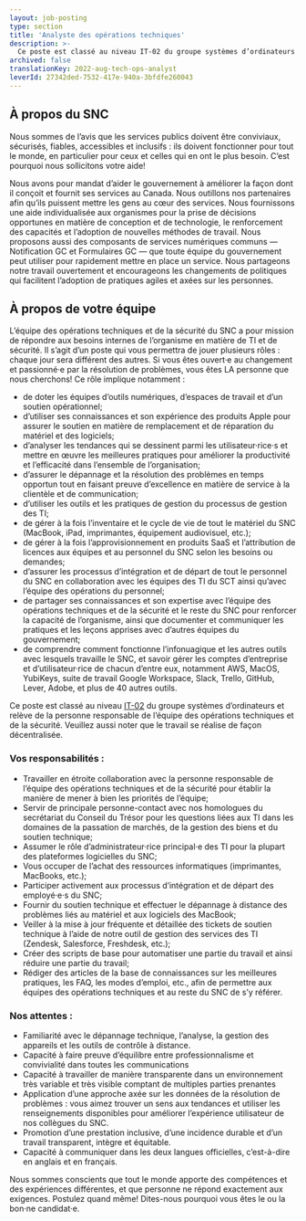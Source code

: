 ```yaml
---
layout: job-posting
type: section
title: 'Analyste des opérations techniques'
description: >-
  Ce poste est classé au niveau IT-02 du groupe systèmes d’ordinateurs et relève de la personne responsable de l’équipe des opérations techniques et de la sécurité. Veuillez aussi noter que le travail se réalise de façon décentralisée.
archived: false
translationKey: 2022-aug-tech-ops-analyst
leverId: 27342ded-7532-417e-940a-3bfdfe260043
---
```


## À propos du SNC 

Nous sommes de l’avis que les services publics doivent être conviviaux, sécurisés, fiables, accessibles et inclusifs : ils doivent fonctionner pour tout le monde, en particulier pour ceux et celles qui en ont le plus besoin. C’est pourquoi nous sollicitons votre aide!

Nous avons pour mandat d’aider le gouvernement à améliorer la façon dont il conçoit et fournit ses services au Canada. Nous outillons nos partenaires afin qu’ils puissent mettre les gens au cœur des services. Nous fournissons une aide individualisée aux organismes pour la prise de décisions opportunes en matière de conception et de technologie, le renforcement des capacités et l’adoption de nouvelles méthodes de travail. Nous proposons aussi des composants de services numériques communs — Notification GC et Formulaires GC — que toute équipe du gouvernement peut utiliser pour rapidement mettre en place un service. Nous partageons notre travail ouvertement et encourageons les changements de politiques qui facilitent l’adoption de pratiques agiles et axées sur les personnes.

## À propos de votre équipe

L’équipe des opérations techniques et de la sécurité du SNC a pour mission de répondre aux besoins internes de l’organisme en matière de TI et de sécurité. Il s’agit d’un poste qui vous permettra de jouer plusieurs rôles : chaque jour sera différent des autres. Si vous êtes ouvert·e au changement et passionné·e par la résolution de problèmes, vous êtes LA personne que nous cherchons! Ce rôle implique notamment :

- de doter les équipes d’outils numériques, d’espaces de travail et d’un soutien opérationnel;
- d’utiliser ses connaissances et son expérience des produits Apple pour assurer le soutien en matière de remplacement et de réparation du matériel et des logiciels;
- d’analyser les tendances qui se dessinent parmi les utilisateur·rice·s et mettre en œuvre les meilleures pratiques pour améliorer la productivité et l’efficacité dans l’ensemble de l’organisation;
- d’assurer le dépannage et la résolution des problèmes en temps opportun tout en faisant preuve d’excellence en matière de service à la clientèle et de communication;
- d’utiliser les outils et les pratiques de gestion du processus de gestion des TI;
- de gérer à la fois l’inventaire et le cycle de vie de tout le matériel du SNC (MacBook, iPad, imprimantes, équipement audiovisuel, etc.);
- de gérer à la fois l’approvisionnement en produits SaaS et l’attribution de licences aux équipes et au personnel du SNC selon les besoins ou demandes;
- d’assurer les processus d’intégration et de départ de tout le personnel du SNC en collaboration avec les équipes des TI du SCT ainsi qu’avec l’équipe des opérations du personnel;
- de partager ses connaissances et son expertise avec l’équipe des opérations techniques et de la sécurité et le reste du SNC pour renforcer la capacité de l’organisme, ainsi que documenter et communiquer les pratiques et les leçons apprises avec d’autres équipes du gouvernement;
- de comprendre comment fonctionne l’infonuagique et les autres outils avec lesquels travaille le SNC, et savoir gérer les comptes d’entreprise et d’utilisateur·rice de chacun d’entre eux, notamment AWS, MacOS, YubiKeys, suite de travail Google Workspace, Slack, Trello, GitHub, Lever, Adobe, et plus de 40 autres outils.

Ce poste est classé au niveau [IT-02](https://www.tbs-sct.canada.ca/agreements-conventions/view-visualiser-fra.aspx?id=1) du groupe systèmes d’ordinateurs et relève de la personne responsable de l’équipe des opérations techniques et de la sécurité. Veuillez aussi noter que le travail se réalise de façon décentralisée.

### Vos responsabilités :

- Travailler en étroite collaboration avec la personne responsable de l’équipe des opérations techniques et de la sécurité pour établir la manière de mener à bien les priorités de l’équipe;
- Servir de principale personne-contact avec nos homologues du secrétariat du Conseil du Trésor pour les questions liées aux TI dans les domaines de la passation de marchés, de la gestion des biens et du soutien technique;
- Assumer le rôle d’administrateur·rice principal·e des TI pour la plupart des plateformes logicielles du SNC;
- Vous occuper de l’achat des ressources informatiques (imprimantes, MacBooks, etc.);
- Participer activement aux processus d’intégration et de départ des employé·e·s du SNC;
- Fournir du soutien technique et effectuer le dépannage à distance des problèmes liés au matériel et aux logiciels des MacBook;
- Veiller à la mise à jour fréquente et détaillée des tickets de soutien technique à l’aide de notre outil de gestion des services des TI (Zendesk, Salesforce, Freshdesk, etc.); 
- Créer des scripts de base pour automatiser une partie du travail et ainsi réduire une partie du travail;
- Rédiger des articles de la base de connaissances sur les meilleures pratiques, les FAQ, les modes d’emploi, etc., afin de permettre aux équipes des opérations techniques et au reste du SNC de s’y référer.

### Nos attentes :

- Familiarité avec le dépannage technique, l’analyse, la gestion des appareils et les outils de contrôle à distance.
- Capacité à faire preuve d’équilibre entre professionnalisme et convivialité dans toutes les communications
- Capacité à travailler de manière transparente dans un environnement très variable et très visible comptant de multiples parties prenantes
- Application d’une approche axée sur les données de la résolution de problèmes : vous aimez trouver un sens aux tendances et utiliser les renseignements disponibles pour améliorer l’expérience utilisateur de nos collègues du SNC.
- Promotion d’une prestation inclusive, d’une incidence durable et d’un travail transparent, intègre et équitable.
- Capacité à communiquer dans les deux langues officielles, c’est-à-dire en anglais et en français.

Nous sommes conscients que tout le monde apporte des compétences et des expériences différentes, et que personne ne répond exactement aux exigences. Postulez quand même! Dites-nous pourquoi vous êtes le ou la bon·ne candidat·e.


